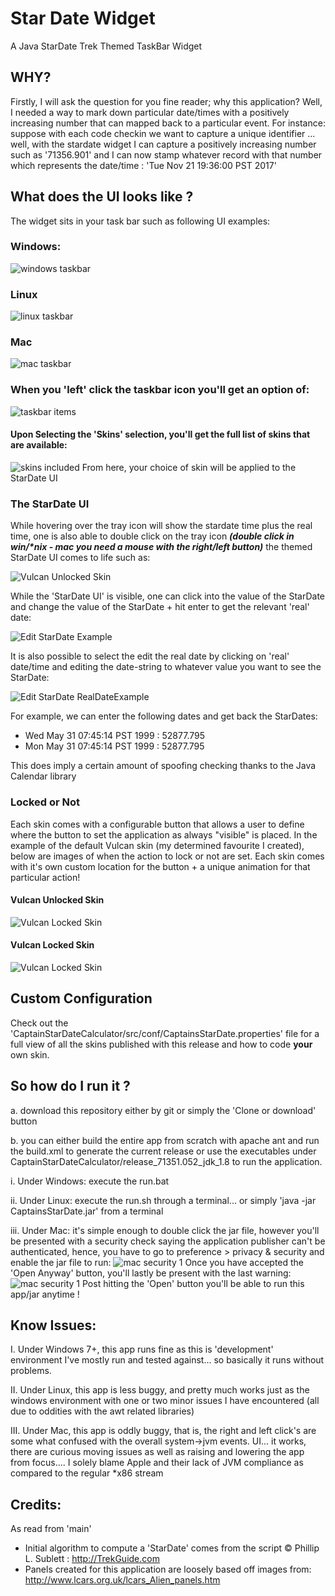 # Star Date Widget
A Java StarDate Trek Themed TaskBar Widget 

## WHY?
Firstly, I will ask the question for you fine reader; why this application?
Well, I needed a way to mark down particular date/times with a positively increasing number that can mapped back to a particular event.
For instance: suppose with each code checkin we want to capture a unique identifier ... well, with the stardate widget I can capture a 
positively increasing number such as '71356.901' and I can now stamp whatever record with that number which represents the date/time : 'Tue Nov 21 19:36:00 PST 2017'

## What does the UI looks like ?
The widget sits in your task bar such as following UI examples:

### Windows: 
![windows taskbar](CaptainStarDateCalculator/docs/imgs/windows_task_bar.png)

### Linux
![linux taskbar](CaptainStarDateCalculator/docs/imgs/linux_task_bar.png)

### Mac 
![mac taskbar](CaptainStarDateCalculator/docs/imgs/mac_task_bar.png)

### When you 'left' click the taskbar icon you'll get an option of:
![taskbar items](CaptainStarDateCalculator/docs/imgs/TaskBar_Left_ClickAction.png)

#### Upon Selecting the 'Skins' selection, you'll get the full list of skins that are available:
![skins included](CaptainStarDateCalculator/docs/imgs/Skin_List.png)
From here, your choice of skin will be applied to the StarDate UI

### The StarDate UI
While hovering over the tray icon will show the stardate time plus the real time, one is also able to double click on the 
tray icon _**(double click in win/*nix - mac you need a mouse with the right/left button)**_ the themed StarDate UI comes to life such as:

![Vulcan Unlocked Skin](CaptainStarDateCalculator/docs/imgs/Vuclan_UI_Unlocked.png)

While the 'StarDate UI' is visible, one can click into the value of the StarDate and change the value of the StarDate + hit enter to get the relevant 'real' date:

![Edit StarDate Example](CaptainStarDateCalculator/docs/imgs/stardate_text_selected.png)

It is also possible to select the edit the real date by clicking on 'real' date/time and editing the date-string to whatever value you want to see the StarDate:

![Edit StarDate RealDateExample](CaptainStarDateCalculator/docs/imgs/realdate_text_selected.png)

For example, we can enter the following dates and get back the StarDates:
* Wed May 31 07:45:14 PST 1999 : 52877.795
* Mon May 31 07:45:14 PST 1999 : 52877.795

This does imply a certain amount of spoofing checking thanks to the Java Calendar library

### Locked or Not 
Each skin comes with a configurable button that allows a user to define where the button to set the application as always "visible" is placed.
In the example of the default Vulcan skin (my determined favourite I created), below are images of when the action to lock or not are set.
Each skin comes with it's own custom location for the button + a unique animation for that particular action!

#### Vulcan Unlocked Skin
![Vulcan Locked Skin](CaptainStarDateCalculator/docs/imgs/Vuclan_UI_Unlocked.png)

#### Vulcan Locked Skin
![Vulcan Locked Skin](CaptainStarDateCalculator/docs/imgs/Vulcan_UI_Locked.png)

## Custom Configuration
Check out the 'CaptainStarDateCalculator/src/conf/CaptainsStarDate.properties' file for a full view of all the skins published with this release and how to code **your** own skin. 

## So how do I run it ?
a. download this repository either by git or simply the 'Clone or download' button

b. you can either build the entire app from scratch with apache ant and run the build.xml to generate the current release or use the executables under CaptainStarDateCalculator/release_71351.052_jdk_1.8
to run the application.

i.   Under Windows: execute the run.bat

ii.  Under Linux: execute the run.sh through a terminal... or simply 'java -jar CaptainsStarDate.jar' from a terminal

iii. Under Mac: it's simple enough to double click the jar file, however you'll be presented with a security check saying the application publisher can't be authenticated, hence, you have to go to preference > privacy & security and enable the jar file to run:
![mac security 1](CaptainStarDateCalculator/docs/imgs/Mac_Security_P1.png)
Once you have accepted the 'Open Anyway' button, you'll lastly be present with the last warning:
![mac security 1](CaptainStarDateCalculator/docs/imgs/Mac_Security_P2.png)
Post hitting the 'Open' button you'll be able to run this app/jar anytime !

## Know Issues:

I.   Under Windows 7+, this app runs fine as this is 'development' environment I've mostly run and tested against... so basically it runs without problems.

II.  Under Linux, this app is less buggy, and pretty much works just as the windows environment with one or two minor issues I have encountered (all due to oddities with the awt related libraries)

III. Under Mac, this app is oddly buggy, that is, the right and left click's are some what confused with the overall system->jvm events. 
UI... it works, there are curious moving issues as well as raising and lowering the app from focus.... 
I solely blame Apple and their lack of JVM compliance as compared to the regular *x86 stream

## Credits:
As read from 'main'
* Initial algorithm to compute a 'StarDate' comes from the script © Phillip L. Sublett : http://TrekGuide.com
* Panels created for this application are loosely based off images from: http://www.lcars.org.uk/lcars_Alien_panels.htm


